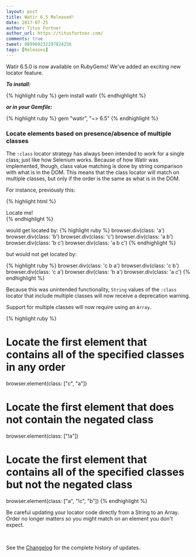 ```yaml
---
layout: post
title: Watir 6.5 Released!
date: 2017-07-25
author: Titus Fortner
author_url: https://titusfortner.com/
comments: true
tweet: 889960232297824256
tags: [Releases]
---
```


Watir 6.5.0 is now available on RubyGems! We've added an exciting new locator feature.
<!--more-->

***To install:***

{% highlight ruby %}
gem install watir
{% endhighlight %}

***or in your Gemfile:*** 

{% highlight ruby %}
gem "watir", "~> 6.5"
{% endhighlight %}
<br/>

### Locate elements based on presence/absence of multiple classes

The `:class` locator strategy has always been intended to work for a single class;
just like how Selenium works. Because of how Watir was implemented, though, 
class value matching is done by string comparison with what is in the DOM.
This means that the class locator will match on multiple classes, but only if the 
order is the same as what is in the DOM.

For instance, previously this:

{% highlight html %}
    <div class="a b c">Locate me!</div>
{% endhighlight %}

would get located by:
{% highlight ruby %}
browser.div(class: 'a')
browser.div(class: 'b')
browser.div(class: 'c')
browser.div(class: 'a b')
browser.div(class: 'b c')
browser.div(class: 'a b c')
{% endhighlight %}

but would not get located by:

{% highlight ruby %}
browser.div(class: 'c b a')
browser.div(class: 'c b')
browser.div(class: 'c a')
browser.div(class: 'b a')
browser.div(class: 'a c')
{% endhighlight %}

Because this was unintended functionality, `String` values of the `:class`
locator that include multiple classes will now receive a deprecation warning.

Support for multiple classes will now require using an `Array`.

{% highlight ruby %}
# Locate the first element that contains all of the specified classes in any order
browser.element(class: ["c", "a"])

# Locate the first element that does not contain the negated class
browser.element(class: ["!a"])

# Locate the first element that contains all of the specified classes but not the negated class
browser.element(class: ["a", "!c", "b"])
{% endhighlight %}

Be careful updating your locator code directly from a String to an Array. Order no longer
matters so you might match on an element you don't expect.

<br />

See the [Changelog](https://github.com/watir/watir/blob/master/CHANGES.md) 
for the complete history of updates.

